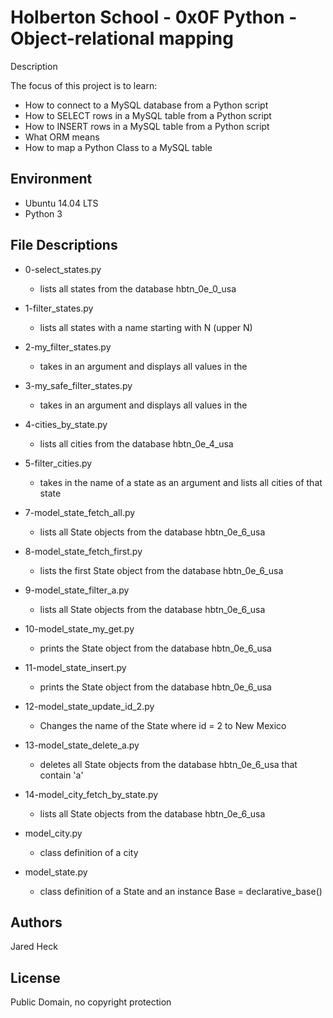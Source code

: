#  Holberton School - 0x0F Python - Object-relational mapping
Description

The focus of this project is to learn:
 * How to connect to a MySQL database from a Python script
 * How to SELECT rows in a MySQL table from a Python script
 * How to INSERT rows in a MySQL table from a Python script
 * What ORM means
 * How to map a Python Class to a MySQL table
## Environment
* Ubuntu 14.04 LTS
* Python 3


## File Descriptions
* 0-select_states.py
	* lists all states from the database hbtn_0e_0_usa
* 1-filter_states.py
	* lists all states with a name starting with N (upper N)
* 2-my_filter_states.py
	* takes in an argument and displays all values in the
* 3-my_safe_filter_states.py
	* takes in an argument and displays all values in the
* 4-cities_by_state.py
	* lists all cities from the database hbtn_0e_4_usa
* 5-filter_cities.py
	* takes in the name of a state as an argument and lists all cities of that state
* 7-model_state_fetch_all.py
	* lists all State objects from the database hbtn_0e_6_usa
* 8-model_state_fetch_first.py
	* lists the first State object from the database hbtn_0e_6_usa
* 9-model_state_filter_a.py
	* lists all State objects from the database hbtn_0e_6_usa
* 10-model_state_my_get.py
	* prints the State object from the database hbtn_0e_6_usa
* 11-model_state_insert.py
	* prints the State object from the database hbtn_0e_6_usa
* 12-model_state_update_id_2.py
	* Changes the name of the State where id = 2 to New Mexico
* 13-model_state_delete_a.py
	* deletes all State objects from the database hbtn_0e_6_usa that contain 'a'
* 14-model_city_fetch_by_state.py
	* lists all State objects from the database hbtn_0e_6_usa


* model_city.py 
	* class definition of a city

* model_state.py
	* class definition of a State and an instance Base = declarative_base()

## Authors
Jared Heck
 
## License
Public Domain, no copyright protection
